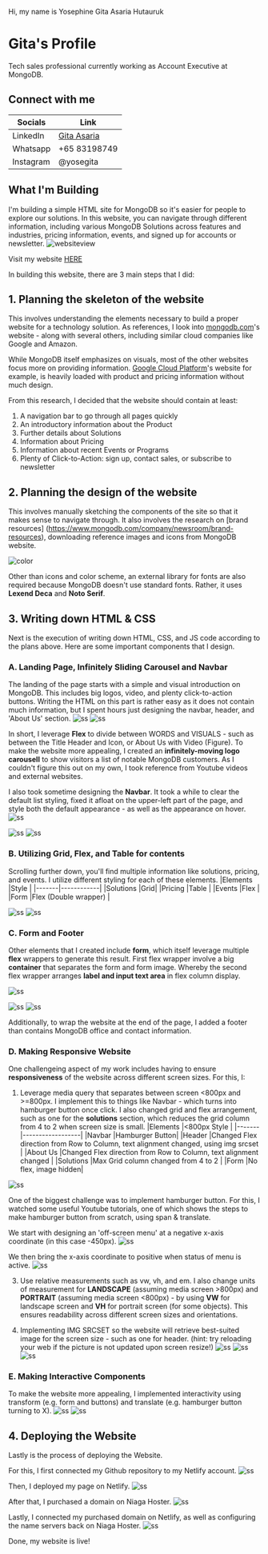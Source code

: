 Hi, my name is Yosephine Gita Asaria Hutauruk

# Gita's Profile
Tech sales professional currently working as Account Executive at MongoDB.

## Connect with me
|Socials   |Link   |
|-------|------------|
|LinkedIn   |[Gita Asaria](https://sg.linkedin.com/in/gita-asaria)     | 
|Whatsapp  |+65 83198749     | 
|Instagram   |@yosegita     | 

## What I'm Building
I'm building a simple HTML site for MongoDB so it's easier for people to explore our solutions. In this website, you can navigate through different information, including various MongoDB Solutions across features and industries, pricing information, events, and signed up for accounts or newsletter. 
![websiteview](./assets/screenshots.png)

Visit my website [HERE](mdb-indo.com)

In building this website, there are 3 main steps that I did:

## 1. Planning the skeleton of the website
This involves understanding the elements necessary to build a proper website for a technology solution. As references, I look into [mongodb.com](mongodb.com)'s website - along with several others, including similar cloud companies like Google and Amazon. 

While MongoDB itself emphasizes on visuals, most of the other websites focus more on providing information. [Google Cloud Platform](cloud.google.com)'s website for example, is heavily loaded with product and pricing information without much design. 

From this research, I decided that the website should contain at least:
1. A navigation bar to go through all pages quickly
2. An introductory information about the Product
3. Further details about Solutions
4. Information about Pricing
5. Information about recent Events or Programs
6. Plenty of Click-to-Action: sign up, contact sales, or subscribe to newsletter

## 2. Planning the design of the website
This involves manually sketching the components of the site so that it makes sense to navigate through. It also involves the research on [brand resources] (https://www.mongodb.com/company/newsroom/brand-resources), downloading reference images and icons from MongoDB website. 

![color](./assets/color-scheme.svg)

Other than icons and color scheme, an external library for fonts are also required because MongoDB doesn't use standard fonts. Rather, it uses **Lexend Deca** and **Noto Serif**.

## 3. Writing down HTML & CSS
Next is the execution of writing down HTML, CSS, and JS code according to the plans above. Here are some important components that I design. 

### A. Landing Page, Infinitely Sliding Carousel and Navbar 
The landing of the page starts with a simple and visual introduction on MongoDB. This includes big logos, video, and plenty click-to-action buttons. Writing the HTML on this part is rather easy as it does not contain much information, but I spent hours just designing the navbar, header, and 'About Us' section. 
![ss](./assets/1-a.png)
![ss](./assets/1-b.png)

In short, I leverage **Flex** to divide between WORDS and VISUALS - such as between the Title Header and Icon, or About Us with Video (Figure). To make the website more appealing, I created an **infinitely-moving logo carousell** to show visitors a list of notable MongoDB customers. As I couldn't figure this out on my own, I took reference from Youtube videos and external websites. 

I also took sometime designing the **Navbar**. It took a while to clear the default list styling, fixed it afloat on the upper-left part of the page, and style both the default appearance - as well as the appearance on hover. 
![ss](./assets/6-a.png)

![ss](./assets/navbar-code-1.png)
![ss](./assets/navbar-code-2.png)


### B. Utilizing Grid, Flex, and Table for contents
Scrolling further down, you'll find multiple information like solutions, pricing, and events. I utilize different styling for each of these elements.
|Elements   |Style   |
|-------|------------|
|Solutions   |Grid|
|Pricing  |Table   |
|Events   |Flex     | 
|Form   |Flex (Double wrapper) | 

![ss](./assets/2.png)
![ss](./assets/3.png)


### C. Form and Footer
Other elements that I created include **form**, which itself leverage multiple **flex** wrappers to generate this result. First flex wrapper involve a big **container** that separates the form and form image. Whereby the second flex wrapper arranges **label and input text area** in flex column display.

![ss](./assets/4.png)

![ss](./assets/form-code-1.png)
![ss](./assets/form-code-2.png)


Additionally, to wrap the website at the end of the page, I added a footer than contains MongoDB office and contact information. 

### D. Making Responsive Website
One challengeing aspect of my work includes having to ensure **responsiveness** of the website across different screen sizes. For this, I:
1. Leverage media query that separates between screen <800px and >=800px. I implement this to things like Navbar - which turns into hamburger button once click. I also changed grid and flex arrangement, such as one for the **solutions** section, which reduces the grid column from 4 to 2 when screen size is small.
|Elements   |<800px Style   |
|-------|------------------|
|Navbar   |Hamburger Button|
|Header  |Changed Flex direction from Row to Column, text alignment changed, using img srcset |
|About Us   |Changed Flex direction from Row to Column, text alignment changed     | 
|Solutions   |Max Grid column changed from 4 to 2 | 
|Form   |No flex, image hidden|

![ss](./assets/5-b.png)

One of the biggest challenge was to implement hamburger button. For this, I watched some useful Youtube tutorials, one of which shows the steps to make hamburger button from scratch, using span & translate. 

We start with designing an 'off-screen menu' at a negative x-axis coordinate (in this case -450px). 
![ss](./assets/offscreen-1.png)

We then bring the x-axis coordinate to positive when status of menu is active. 
![ss](./assets/offscreen-2.png)

3. Use relative measurements such as vw, vh, and em. I also change units of measurement for **LANDSCAPE** (assuming media screen >800px) and **PORTRAIT** (assuming media screen <800px) - by using **VW** for landscape screen and **VH** for portrait screen (for some objects). This ensures readability across different screen sizes and orientations.

4. Implementing IMG SRCSET so the website will retrieve best-suited image for the screen size - such as one for header. (hint: try reloading your web if the picture is not updated upon screen resize!)
![ss](./assets/5-1.png)
![ss](./assets/5-c.png)
![ss](./assets/5-d.png)

### E. Making Interactive Components
To make the website more appealing, I implemented interactivity using transform (e.g. form and buttons) and translate (e.g. hamburger button turning to X). 
![ss](./assets/6-a.png)
![ss](./assets/6-b.png)


## 4. Deploying the Website
Lastly is the process of deploying the Website. 

For this, I first connected my Github repository to my Netlify account. 
![ss](./assets/connect.png)

Then, I deployed my page on Netlify. 
![ss](./assets/netdeploy.png)

After that, I purchased a domain on Niaga Hoster. 
![ss](./assets/purchase.png)

Lastly, I connected my purchased domain on Netlify, as well as configuring the name servers back on Niaga Hoster. 
![ss](./assets/connectdomain.png)

Done, my website is live!
